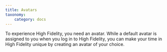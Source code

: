 ```yaml
---
title: Avatars
taxonomy:
    category: docs
---
```


To experience High Fidelity, you need an avatar. While a default avatar is assigned to you when you log in to High Fidelity, you can make your time in High Fidelity unique by creating an avatar of your choice. 